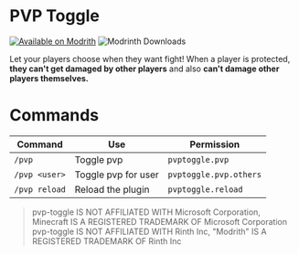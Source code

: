 # PVP Toggle
[![Available on Modrith](https://img.shields.io/modrinth/dt/XIb24zNt)](https://modrinth.com/plugin/pvp-toggle)
![Modrinth Downloads](https://img.shields.io/modrinth/dt/XIb24zNt)

Let your players choose when they want fight! When a player is protected, **they can't get damaged by other players** and also **can't damage other players themselves.**

# Commands
 
| Command       | Use                 | Permission             |
|---------------|---------------------|------------------------|
| `/pvp`        | Toggle pvp          | `pvptoggle.pvp`        |
| `/pvp <user>` | Toggle pvp for user | `pvptoggle.pvp.others` |
| `/pvp reload` | Reload the plugin   | `pvptoggle.reload`     |

> pvp-toggle IS NOT AFFILIATED WITH Microsoft Corporation, Minecraft IS A REGISTERED TRADEMARK OF Microsoft Corporation
> pvp-toggle IS NOT AFFILIATED WITH Rinth Inc, "Modrith" IS A REGISTERED TRADEMARK OF Rinth Inc
